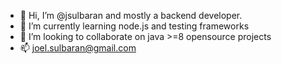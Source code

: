 - 👋 Hi, I’m @jsulbaran and mostly a backend developer.
- 🌱 I’m currently learning node.js and testing frameworks
- 💞️ I’m looking to collaborate on java >=8 opensource projects
- 📫 joel.sulbaran@gmail.com
<!---
jsulbaran/jsulbaran is a ✨ special ✨ repository because its `README.md` (this file) appears on your GitHub profile.
You can click the Preview link to take a look at your changes.
--->
